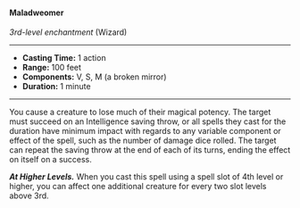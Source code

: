 #### Maladweomer
*3rd-level enchantment* (Wizard)
___
- **Casting Time:** 1 action
- **Range:** 100 feet
- **Components:** V, S, M (a broken mirror)
- **Duration:** 1 minute
---
You cause a creature to lose much of their magical potency. The target must succeed on an Intelligence saving throw, or all spells they cast for the duration have minimum impact with regards to any variable component or effect of the spell, such as the number of damage dice rolled. The target can repeat the saving throw at the end of each of its turns, ending the effect on itself on a success.

***At Higher Levels.*** When you cast this spell using a spell slot of 4th level or higher, you can affect one additional creature for every two slot levels above 3rd.
